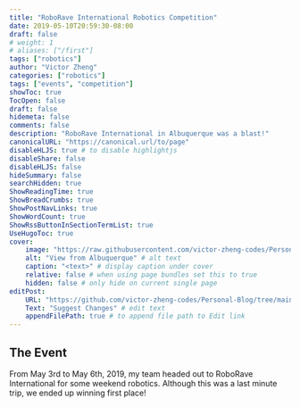 ```yaml
---
title: "RoboRave International Robotics Competition"
date: 2019-05-10T20:59:30-08:00
draft: false
# weight: 1
# aliases: ["/first"]
tags: ["robotics"]
author: "Victor Zheng"
categories: ["robotics"]
tags: ["events", "competition"]
showToc: true
TocOpen: false
draft: false
hidemeta: false
comments: false
description: "RoboRave International in Albuquerque was a blast!"
canonicalURL: "https://canonical.url/to/page"
disableHLJS: true # to disable highlightjs
disableShare: false
disableHLJS: false
hideSummary: false
searchHidden: true
ShowReadingTime: true
ShowBreadCrumbs: true
ShowPostNavLinks: true
ShowWordCount: true
ShowRssButtonInSectionTermList: true
UseHugoToc: true
cover:
    image: "https://raw.githubusercontent.com/victor-zheng-codes/Personal-Blog/main/resources/images/albuquerque.JPG" # image path/url
    alt: "View from Albuquerque" # alt text
    caption: "<text>" # display caption under cover
    relative: false # when using page bundles set this to true
    hidden: false # only hide on current single page
editPost:
    URL: "https://github.com/victor-zheng-codes/Personal-Blog/tree/main/content/posts"
    Text: "Suggest Changes" # edit text
    appendFilePath: true # to append file path to Edit link
---
```


## The Event
From May 3rd to May 6th, 2019, my team headed out to RoboRave International for some weekend robotics. Although this was a last minute trip, we ended up winning first place! 


